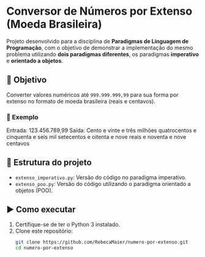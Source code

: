 # Conversor de Números por Extenso (Moeda Brasileira)

Projeto desenvolvido para a disciplina de **Paradigmas de Linguagem de Programação**, com o objetivo de demonstrar a implementação do mesmo problema utilizando **dois paradigmas diferentes**, os paradigmas **imperativo** e **orientado a objetos**.

## 🎯 Objetivo
Converter valores numéricos até `999.999.999,99` para sua forma por extenso no formato de moeda brasileira (reais e centavos).

### 🧾 Exemplo
Entrada: 123.456.789,99
Saída: Cento e vinte e três milhões quatrocentos e cinquenta e seis mil setecentos e oitenta e nove reais e noventa e nove centavos

## 📂 Estrutura do projeto

- `extenso_imperativo.py`: Versão do código no paradigma imperativo.
- `extenso_poo.py`: Versão do código utilizando o paradigma orientado a objetos (POO).

## ▶️ Como executar

1. Certifique-se de ter o Python 3 instalado.
2. Clone este repositório:
   ```bash
   git clone https://github.com/RebecaMaier/numero-por-extenso.git
   cd numero-por-extenso
